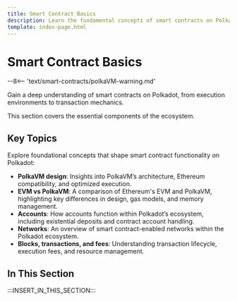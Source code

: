 ```yaml
---
title: Smart Contract Basics
description: Learn the fundamental concepts of smart contracts on Polkadot, including PolkaVM, account management, networks, and transaction mechanics.
template: index-page.html
---
```


# Smart Contract Basics

--8<-- 'text/smart-contracts/polkaVM-warning.md'

Gain a deep understanding of smart contracts on Polkadot, from execution environments to transaction mechanics.

This section covers the essential components of the ecosystem.

## Key Topics

Explore foundational concepts that shape smart contract functionality on Polkadot:

- **PolkaVM design**: Insights into PolkaVM’s architecture, Ethereum compatibility, and optimized execution.
- **EVM vs PolkaVM**: A comparison of Ethereum's EVM and PolkaVM, highlighting key differences in design, gas models, and memory management.
- **Accounts**: How accounts function within Polkadot’s ecosystem, including existential deposits and contract account handling.
- **Networks**: An overview of smart contract-enabled networks within the Polkadot ecosystem.
- **Blocks, transactions, and fees**: Understanding transaction lifecycle, execution fees, and resource management.

## In This Section

:::INSERT_IN_THIS_SECTION:::
